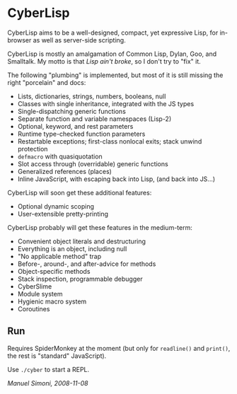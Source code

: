 CyberLisp
=========

CyberLisp aims to be a well-designed, compact, yet expressive Lisp,
for in-browser as well as server-side scripting.

CyberLisp is mostly an amalgamation of Common Lisp, Dylan, Goo, and
Smalltalk.  My motto is that *Lisp ain't broke*, so I don't try to
"fix" it.

The following "plumbing" is implemented, but most of it is still
missing the right "porcelain" and docs:

* Lists, dictionaries, strings, numbers, booleans, null
* Classes with single inheritance, integrated with the JS types
* Single-dispatching generic functions
* Separate function and variable namespaces (Lisp-2)
* Optional, keyword, and rest parameters
* Runtime type-checked function parameters
* Restartable exceptions; first-class nonlocal exits; stack unwind protection
* `defmacro` with quasiquotation
* Slot access through (overridable) generic functions
* Generalized references (places)
* Inline JavaScript, with escaping back into Lisp, (and back into JS...)

CyberLisp will soon get these additional features:

* Optional dynamic scoping
* User-extensible pretty-printing

CyberLisp probably will get these features in the medium-term:

* Convenient object literals and destructuring
* Everything is an object, including null
* "No applicable method" trap
* Before-, around-, and after-advice for methods
* Object-specific methods
* Stack inspection, programmable debugger
* CyberSlime
* Module system
* Hygienic macro system
* Coroutines

Run
---

Requires SpiderMonkey at the moment (but only for `readline()` and
`print()`, the rest is "standard" JavaScript).

Use `./cyber` to start a REPL.

*Manuel Simoni, 2008-11-08*
